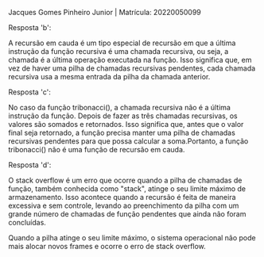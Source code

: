 Jacques Gomes Pinheiro Junior | Matrícula: 20220050099

Resposta 'b':

A recursão em cauda é um tipo especial de recursão em que a última instrução da função recursiva é uma chamada recursiva, ou seja, a chamada é a última operação executada na função. Isso significa que, em vez de haver uma pilha de chamadas recursivas pendentes, cada chamada recursiva usa a mesma entrada da pilha da chamada anterior.

Resposta 'c':

No caso da função tribonacci(), a chamada recursiva não é a última instrução da função. Depois de fazer as três chamadas recursivas, os valores são somados e retornados. Isso significa que, antes que o valor final seja retornado, a função precisa manter uma pilha de chamadas recursivas pendentes para que possa calcular a soma.Portanto, a função tribonacci() não é uma função de recursão em cauda.

Resposta 'd':

O stack overflow é um erro que ocorre quando a pilha de chamadas de função, também conhecida como "stack", atinge o seu limite máximo de armazenamento. Isso acontece quando a recursão é feita de maneira excessiva e sem controle, levando ao preenchimento da pilha com um grande número de chamadas de função pendentes que ainda não foram concluídas.

Quando a pilha atinge o seu limite máximo, o sistema operacional não pode mais alocar novos frames e ocorre o erro de stack overflow.
